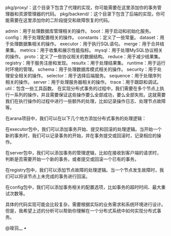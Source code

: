 
pkg/proxy/：这个目录下包含了代理的实现，你可能需要在这里添加你的事务管理器和资源管理器的代码。
pkg/backend/：这个目录下包含了后端的实现，你可能需要在这里添加你的二阶段提交和故障恢复的代码。

admin：用于处理数据库管理相关的操作。
boot：用于启动和初始化服务。
config：用于处理配置相关的操作。
constants：定义了一些常量。
dataset：用于处理数据集相关的操作。
executor：用于执行SQL语句。
merge：用于合并结果集。
metrics：用于收集和展示性能指标。
mysql：用于处理MySQL协议相关的操作。
proto：定义了一些协议相关的数据结构。
reduce：用于减少结果集。
registry：用于服务注册和发现。
resultx：用于处理结果集。
runtime：用于运行时环境的管理。
schema：用于处理数据库模式相关的操作。
security：用于处理安全相关的操作。
selector：用于选择后端服务。
sequence：用于处理序列相关的操作。
server：用于处理服务器相关的操作。
trace：用于跟踪和调试。
util：包含一些工具函数。
在实现分布式事务的过程中，我们需要在多个节点上执行一系列的操作，并且需要保证这些操作要么全部成功，要么全部失败。这就需要我们在执行操作的过程中进行一些额外的处理，比如记录操作日志、处理节点故障等。

在arana项目中，我们可以在以下几个地方添加分布式事务的处理逻辑：

在executor包中，我们可以添加事务开始、提交和回滚的处理逻辑。当开始一个新的事务时，我们可以记录事务的开始，并在事务提交或回滚时，记录相应的操作。

在server包中，我们可以添加事务的管理逻辑，比如在接收到客户端的请求时，判断是否需要开始一个新的事务，或者提交或回滚一个已有的事务。

在registry包中，我们可以添加节点故障的处理逻辑。当一个节点发生故障时，我们可以将该节点上未完成的事务进行回滚。

在config包中，我们可以添加事务相关的配置选项，比如事务的超时时间、最大重试次数等。

具体的代码实现可能会比较复杂，需要根据实际的业务需求和系统环境进行设计。但是，我希望上述的分析可以帮助你理解在一个分布式系统中如何实现分布式事务。





@竣羽__
•